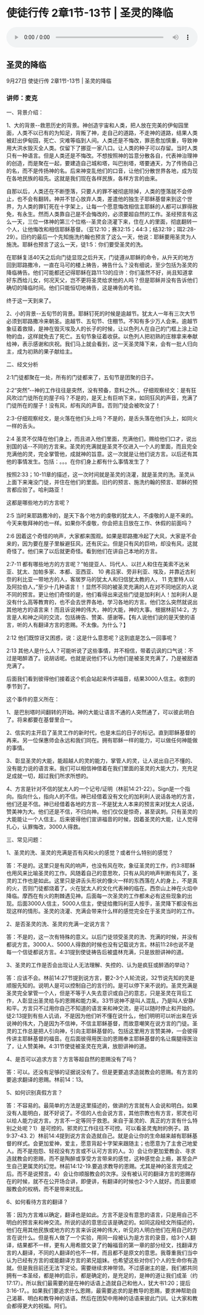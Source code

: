 # 使徒行传 2章1节-13节 | 圣灵的降临

<audio style="width: 100%;" preload="false" controls controlslist="nodownload"><source src="https://cdn.simai.ml/audio/mp3/2020/tu2_1-13-200927.mp3" type="audio/mpeg">Your browser does not support the audio element.</audio>

## 圣灵的降临
9月27日 
使徒行传 2章1节-13节 | 圣灵的降临
### 讲师：麦克

一、背景介绍：

1、大的背景--救恩历史的背景。神创造宇宙和人类，把人放在完美的伊甸园里面，人类不以已有的为知足，背叛了神，走自己的道路，不走神的道路，结果人类被赶出伊甸园，死亡、灾难等临到人间。人类还是不悔改，罪恶愈加慎重，导致神用大洪水毁灭全人类。仅留下了挪亚一家八口。让人类的种子可以存留。当时人类只有一种语言。但是人类还是不悔改。不想按照神的旨意分散各自，代表神治理神的创造，而是聚在一起，要建造自己城和塔，叫巴别塔，塔要通天，为了传扬自己的名，而不是传扬神的名。后来神变乱他们的口音，让他们分散世界各地，成为现在各地民族的祖先。这就是我们现在各样民族，各样方言的由来。

自那以后，人类还在不断堕落，只要人的罪不被彻底除掉，人类的堕落就不会停止，也不会有翻转。神并不甘心放弃人类，差遣他的独生子耶稣基督来到这个世界，为人类的罪钉死在十字架上，让每一个愿意悔改相信主耶稣的人都可以罪得赦免，有永生。然而人类靠自己是不会悔改的，必须要超自然的工作。圣经预言有这么一天，三位一体神的第三个位格--圣灵会浇灌下来，住在人的里面，彻底翻转一个人，让他悔改和相信耶稣基督。（亚12:10；赛32:15；44:3；结32:19；珥2:28-29）。旧约的最后一个先知施洗约翰也预言了这么一天，他说：耶稣要用圣灵为人施洗。耶稣也预言了这么一天，徒1:5：你们要受圣灵的洗。

在耶稣复活40天之后向门徒显现之后升天，门徒遵从耶稣的命令，从升天的地方回到耶路撒冷，一直在马可的楼上祷告，祷告什么？没有细说，至少包括为圣灵的降临祷告。他们可能都还记得耶稣在路11:13的应许：你们虽然不好，尚且知道拿好东西给儿女，何况天父，岂不更将圣灵给求他的人吗？但是耶稣并没有告诉他们确切的降临时间。他们只能恒切地祷告，这是祷告的考验。

终于这一天到来了。

2、小的背景--五旬节的背景。耶稣钉死的时候是逾越节。犹太人一年有三次大节必须到耶路撒冷来朝圣。逾越节、五旬节、住棚节。不知有多少万人会来。逾越节象征着救赎，是神在毁灭埃及人的长子的时候，让以色列人在自己的门框上涂上动物的血，这样就免去了死亡。五旬节象征着收获。以色列人把初熟的庄稼拿来奉献给神，表示感谢和庆祝。我们马上就会看到，这一天圣灵降下来，会有一批人归向主，成为初熟的果子献给主。

二、经文分析

2:1门徒都聚在一处，所有的门徒都来了，五旬节是团聚的日子。

2:2“突然”--神的工作往往是突然，没有预备，意料之外。。仔细观察经文：是有狂风吹过门徒所在的屋子吗？不是的，是天上有巨响下来，如同狂风的声音，充满了门徒所在的屋子！没有风，却有风的声音。否则门徒会被吹没了！

2:3-仔细观察经文，是火落在他们头上吗？不是的，是舌头落在他们头上，如同火一样的舌头。

2:4 圣灵不仅降在他们身上，而且进入他们里面，充满他们，赐给他们口才，说出别国的话--不同的方言来。圣灵的充满就是圣灵不仅进入一个人的里面，而且完全充满他的灵，完全掌管他，成就神的旨意。这一次就是让他们说方言。以后还有其他的事情发生。包括：。。。在你们身上都有什么事情发生了？

按照2:33；10-11章的描述，这一次时间就是圣灵的浇灌，就是圣灵的洗。圣灵从上面下来淹没门徒，并住在他们的里面。旧约的预言、施洗约翰的预言、耶稣的预言都应验了。哈利路亚！

这都是哪些地方的方言呢？

2:5 当时来耶路撒冷的，是天下各个地方的虔敬的犹太人，不虔敬的人是不来的。今天来敬拜神的也一样。如果你不虔敬，你会把主日放在工作、休假的前面吗？

2:6 因着这个奇怪的响声，大家都来围观。如果是耶路撒冷起了大风，大家是不会来的，因为要在屋子里躲避狂风，还有灰尘。但是只有风的巨响，却没有风，这就奇怪了。他们来了以后就更奇怪。看到他们在讲自己本地的方言。

2:7-11 都有哪些地方的方言呢？“帕提亚人、玛代人、以拦人和住在美索不达米亚、犹太、加帕多家、本都、亚西亚、 10 弗吕家、旁非利亚、埃及，并靠近古利奈的利比亚一带地方的人，客居罗马的犹太人和归信犹太教的人， 11 克里特人以及阿拉伯人，”至少十几种语言！！显然不同的被圣灵充满的人在对不同地区的人说不同的预言。更让他们奇怪的是，他们看得出来这些门徒是加利利人！加利利人是没有什么高等教育的，也不会去世界各地，学习各地的方言。他们怎么突然就说出其他地方的语言来！而且诉说神的伟大，神的大能，神的大事。根据林前14:2，方言是人和神之间的交流，包括祷告、赞美、感谢等。【有人说他们说的是天使的语言，听的人有翻译方言的恩赐。不太像。为什么？】

2:12 他们既惊讶又困惑，说：这是什么意思呢？这到底是怎么一回事呢？

2:13 其他人是什么人？可能听说了这些事情，并不相信，带着讥讽的口气说：不过是喝醉酒了。说胡话呢。也就是说他们不认为他们是被圣灵充满了，乃是被甜酒充满了。

后面我们看到彼得他们接着这个机会站起来传讲福音，结果3000人信主。收割的季节到了。

这个事件的意义所在：

1、是巴别塔时间翻转的开始。神的大能让语言不通的人突然通了，可以彼此明白了。将来都要在基督里合一。

2、信实的主开启了圣灵工作的新时代，也是末后的日子的标记。直到耶稣基督的再来。另一位保惠师会永远和我们同在。拥有耶稣一样的能力，可以做任何神能做的事情。

3、彰显圣灵的大能，能超越人的灵的能力，掌管人的灵，让人说出自己不懂的、没有能力说的语言来。我们可以相信神借着在我们里面的圣灵的大能大力，充充足足成就一切，超过我们所求所想的。

4、方言是针对不信的犹太人的一个记号/证明（林前14:21-22）。Sign是一个指向。指向什么，指向人的不信。神已经借着没有文化的加利利人说话各地的方言，他们还是不信。神已经借着各地的方言--不是犹太人本来的预言来对犹太人说话，赞美神为大。他们还是不信，不归向神。他们仅仅是惊奇，甚至讽刺。只有圣灵的大能能让一个人信主。后来彼得他们宣讲福音的时候，因着圣灵的大能，让人觉得扎心，认罪悔改，3000人得救。

三、常见问题：

1、圣灵的洗、圣灵的充满是否有风和火的感觉？或者什么特别的感觉？

答：不是的。这里只是有风的响声，也没有风在吹，象征圣灵的工作，约3:8耶稣也用风来比喻圣灵的工作。风随着自己的意思吹，只有从风的响声判断有风了，圣灵的工作也是如此。这里只是讲舌头形状的像火一样的东西落在人的身上，不是真的火，否则门徒都烧着了。火在犹太人的文化代表神的临在。西奈山上神在火焰中降临。摩西在有火的荆棘遇见神。后面每一次圣灵的工作都未必有这些现象的出现。后面3000人信主，5000人信主，使徒给撒玛利亚人按手，圣灵降下都没有出现这样的情形。圣灵的浇灌、充满会带来什么样的感觉完全在于圣灵当时的工作。

2、是否圣灵的洗、圣灵的充满一定说方言？

答：不是的，这一次有特殊的意义。以后门徒领受圣灵的洗、充满的时候，并没有都说方言。3000人、5000人得救的时候也没有记载说方言。林前11:28也说不是每一个信徒都说方言。4:31提到使徒祷告后被盛林充满，只是放胆讲神的道。

3、圣灵的工作是否会出现让人无法理解、失控的、认为是疯狂或醉酒的举动？

答：应该不会。林前14:27节提到说方言，要2-3个人轮流说，32节说先知的灵是顺服先知的。说明人是可以控制自己的言行的。是可以停下来不说的。圣灵充满是圣灵完全掌管一个人，但是不等于人失去意识或自己的意志，只是圣灵在背后工作，人彰显出圣灵给与的恩赐和能力来。33节说神不是叫人混乱，乃是叫人安静/和平。方言只不过用你自己不知道的语言来和神交流，是可以随时停止和开始的。徒2:13提到有些人讥诮，不是因为他们听不懂在说什么，他们明明可以听出来在诉说神的伟大，乃是因为不信神，不信主耶稣基督，而故意嘲笑在说方言的门徒。圣灵的工作总是把人引向神，引向主耶稣基督的。包括这里用方言赞美神，一会彼得传讲主耶稣基督的福音。在后面彼得用医治的恩赐奉主耶稣基督的名让瘸腿得医治了，让人赞美神。4:31节使徒被圣灵在充满，放胆讲神的道。

4、是否可以追求方言？方言等超自然的恩赐没有了吗？

答：可以。还没有足够的证据说没有了。但是更要追求造就教会的恩赐。有方言的要追求翻译的恩赐。林前14：13。

5、如何识别真假方言？

答：不容易的。最简单的方法是这里描述的，做讲的方言就有人会说和明白。如果没有人能明白，就不好说了。不信的人也会说方言，其他宗教也有方言，邪灵也可以给人能力说方言。方言不一定等同于救恩。来自于圣灵的、真正的方言有什么特别之处呢？1）是可控的。邪灵的工作往往不可控。可以看圣灵鬼附的例子。路9:37-43. 2）林前14:4提到说方言会造就自己。就是会让你的生命越来越有耶稣基督的样式。会更加爱神，爱主，愿意背起十字架来跟随主；也愿意为了主舍己地爱人。而不是抱怨、轻视没有方言或不认可方言的人。3）会让你更加爱教会、寻求造就教会的恩赐，而不是陶醉或享受方言带来的感觉，这种感觉会上瘾，甚至会产生自己更属灵的幻觉。林前14:12-19.要追求教导的恩赐。尤其是神的圣言完成之后。而不是说预言。4）会让你顺服教会的次序。没有被认可的翻译方言的恩赐存在的时候，就不在公开场合讲，即便讲，有翻译的时候也2-3个人就好。而且要顺服教会的权柄，而不是带来扰乱。

6、如何看待方言的翻译？

答：因为方言难以确定，翻译也是如此。方言不是没有意思的语言，只是用自己不明白的预言来和神交流。所说的话的意思应该是确定的。如同这段经文所描述的，他们在用其他民族或地方的方言来诉说神的伟大，听见的人明白他们在用自己的方言在说什么。但是有人做了一个实验，用同一段被认为是方言的录音，给3个人翻译，结果都不一样，更有人用希腊文录了约翰福音的第一章的部分经文，找翻译方言的人翻译，不同的人翻译的也不一样，而且都不是原文的意思。我尊重我们当中认为已经有方言的或能翻译方言的弟兄姐妹。也希望这些对你们个人的生命你有造就。但是我目前还无法下定论。需要继续求神带领。不过感谢主的是，我们都共同拥有一本圣经，都是神的启示，都是确定的，是充足的，是神的道让我们成圣（约17:17）。所以我们最需要的是在神的话语上造就自己和他人，犹大书1:20；提后3:16-17。。如果我们要追求什么恩赐，最需要追求的是教导的恩赐，要求神帮助自己渴慕、明白和教导神的话语，然后在团契中用神的话语来彼此门训。让大家和教会都得更大的祝福。阿们。
